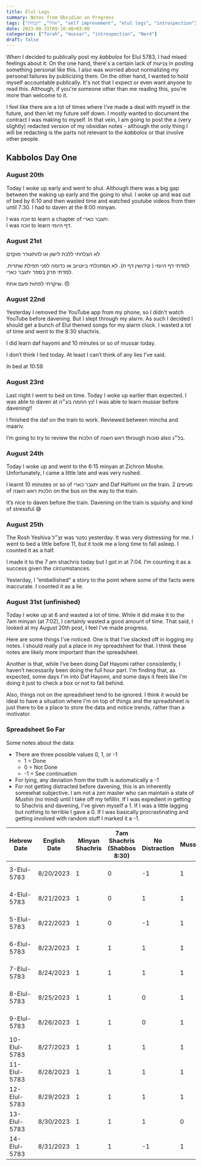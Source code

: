 ```yaml
---
title: Elul Logs
summary: Notes from Obsidian on Progress
tags: ["אלול", "קבלות", "self improvement", "elul logs", "introspection"]
date: 2023-08-31T09:10:48+03:00
categories: ["Torah", "mussar", "introspection", "Nerd"]
draft: false
---
```


When I decided to publically post my _kabbolos_ for Elul 5783, I had mixed feelings about it. On the one hand, there's a certain lack of צניעות in posting something personal like this. I also was worried about normalizing my personal failures by publicizing them. On the other hand, I wanted to hold myself accountable publically. It's not that I expect or even want anyone to read this. Although, if you're someone other than me reading this, you're more than welcome to it.

I feel like there are a lot of times where I've made a deal with myself in the future, and then let my future self down. I mostly wanted to document the contract I was making to myself. In that vein, I am going to post the a (very slightly) redacted version of my obsidian notes - although the only thing I will be redacting is the parts not relevant to the _kabbolos_ or that involve other people.

## Kabbolos Day One

### August 20th

Today I woke up early and went to shul. Although there was a big gap between the waking up early and the going to shul. I woke up and was out of bed by 6:10 and then wasted time and watched youtube videos from then until 7:30. I had to daven at the 8:00 minyan.

I was זוכה to learn a chapter of יתגבר כארי. \
I was זוכה to learn דף היומי.

### August 21st

לא הצלחתי ללכת לישון או להתעורר מוקדם

למדתי דף היומי ( קידושין דף ח).
לא הסתכלתי ביוטיוב או כדומה לפני תפילת שחרית.
למדתי פרק בספר יתגבר כארי.

שיקרתי לפחות פעם אחת. 😞

### August 22nd

Yesterday I removed the YouTube app from my phone, so I didn't watch YouTube before davening. But I slept through my alarm. As such I decided I should get a bunch of Elul themed songs for my alarm clock. I wasted a lot of time and went to the 8:30 shachris.

I did learn daf hayomi and 10 minutes or so of mussar today.

I don’t think I lied today. At least I can’t think of any lies I’ve said.

In bed at 10:59

### August 23rd

Last night I went to bed on time. Today I woke up earlier than expected. I was able to daven at נץ החמה בע״ה! I was able to learn mussar before davening!!

I finished the daf on the train to work. Reviewed between mincha and maariv.

I’m going to try to review the הלכות of ראש השנה through סוכות also בל״נ.

### August 24th

Today I woke up and went to the 6:15 minyan at Zichron Moshe. Unfortunately, I came a little late and was very rushed.

I learnt 10 minutes or so of יתגבר כארי and Daf HaYomi on the train. 2 סעיפים of הלכות ראש השנה on the bus on the way to the train.

It’s nice to daven before the train. Davening on the train is squishy and kind of stressful 😅

### August 25th

The Rosh Yeshiva זצ״ל was נפטר yesterday. It was very distressing for me. I went to bed a little before 11, but it took me a long time to fall asleep. I counted it as a half.

I made it to the 7 am shachris today but I got in at 7:04. I’m counting it as a success given the circumstances.

Yesterday, I ”embellished” a story to the point where some of the facts were inaccurate. I counted it as a lie.

### August 31st (unfinished)

Today I woke up at 6 and wasted a lot of time. While it did make it to the 7am minyan (at 7:02), I certainly wasted a good amount of time. That said, I looked at my August 20th post, I feel I've made progress.

Here are some things I’ve noticed. One is that I’ve slacked off in logging my notes. I should really put a place in my spreadsheet for that. I think these notes are likely more important than the spreadsheet.

Another is that, while I‘ve been doing Daf Hayomi rather consistently, I haven’t necessarily been doing the full hour part. I'm finding that, as expected, some days I'm into Daf Hayomi, and some days it feels like I'm doing it just to check a box or not to fall behind.

Also, things not on the spreadsheet tend to be ignored. I think it would be ideal to have a situation where I'm on top of things and the spreadsheet is just there to be a place to store the data and notice trends, rather than a motivator.

### Spreadsheet So Far

Some notes about the data:

- There are three possible values 0, 1, or -1
  - 1 = Done
  - 0 = Not Done
  - -1 = See continuation
- For lying, any deviation from the truth is automatically a -1
- For not getting distracted before davening, this is an inherently somewhat subjective. I am not a zen master who can maintain a state of _Mushin_ (no mind) until I take off my tefillin. If I was expedient in getting to Shachris and davening, I've given myself a 1. If I was a little lagging but nothing to terrible I gave a 0. If I was basically procrastinating and getting involved with random stuff I marked it a -1.

| Hebrew Date  | English Date | Minyan Shachris | 7am Shachris (Shabbos 8:30) | No Distraction | Mussar | Daf Hayomi | No lies | Sleep by 23:00 |                     |
| ------------ | ------------ | --------------- | --------------------------- | -------------- | ------ | ---------- | ------- | -------------- | ------------------- |
| 3-Elul-5783  | 8/20/2023    | 1               | 0                           | -1             | 1      | 1          | 1       | 0              | Parashat Ki Teitzei |
| 4-Elul-5783  | 8/21/2023    | 1               | 0                           | 1              | 1      | 1          | -1      | 0              | Parashat Ki Teitzei |
| 5-Elul-5783  | 8/22/2023    | 1               | 0                           | -1             | 1      | 1          | 1       | 1              | Parashat Ki Teitzei |
| 6-Elul-5783  | 8/23/2023    | 1               | 1                           | 1              | 1      | 1          | 1       | 1              | Parashat Ki Teitzei |
| 7-Elul-5783  | 8/24/2023    | 1               | 1                           | 1              | 1      | 1          | -1      | 0.5            | Parashat Ki Teitzei |
| 8-Elul-5783  | 8/25/2023    | 1               | 1                           | 0              | 1      | 0          | 1       | 1              | Parashat Ki Teitzei |
| 9-Elul-5783  | 8/26/2023    | 1               | 1                           | 0              | 1      | 1          | 1       | 0              | Parashat Ki Teitzei |
| 10-Elul-5783 | 8/27/2023    | 1               | 1                           | 1              | 1      | 1          | 1       | 0              | Parashat Ki Tavo    |
| 11-Elul-5783 | 8/28/2023    | 1               | 1                           | 1              | 1      | 1          | 1       | 1              | Parashat Ki Tavo    |
| 12-Elul-5783 | 8/29/2023    | 1               | 1                           | 1              | 1      | 1          | 1       | 0              | Parashat Ki Tavo    |
| 13-Elul-5783 | 8/30/2023    | 1               | 1                           | 1              | 0      | 1          | 1       | 1              | Parashat Ki Tavo    |
| 14-Elul-5783 | 8/31/2023    | 1               | 1                           | -1             | 1      | 0          | 1       | 0              | Parashat Ki Tavo    |
